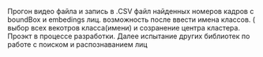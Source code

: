 Прогон видео файла и запись в .CSV файл найденных номеров кадров с boundBox и embedings лиц.
возможность после ввести имена классов. ( выбор всех векотров класса(имени) и созранение центра кластера.
Проэкт в процессе разработки. Далее испытание других библиотек по работе с поиском и распознаванием лиц
